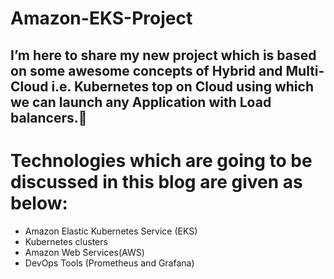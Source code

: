 # Amazon-EKS-Project
## I’m here to share my new project which is based on some awesome concepts of Hybrid and Multi-Cloud i.e. Kubernetes top on Cloud using which we can launch any Application with Load balancers.🤩
# Technologies which are going to be discussed in this blog are given as below:
- Amazon Elastic Kubernetes Service (EKS)
- Kubernetes clusters
- Amazon Web Services(AWS)
- DevOps Tools (Prometheus and Grafana)

